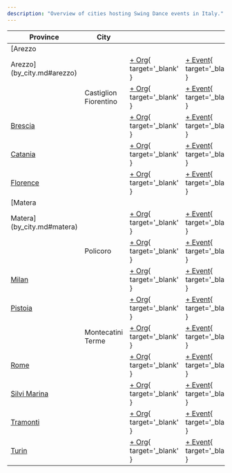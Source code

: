 ```yaml
---
description: "Overview of cities hosting Swing Dance events in Italy."
---
```


| Province | City | | |
| --- | --- | --- | --- |
| [Arezzo
Arezzo](by_city.md#arezzo) | | [+ Org](https://github.com/swingdance/orgs/issues/new?assignees=&labels=add+org&projects=&template=02-add_entity.yml&title=%5Bit_IT%5D%20%3CName%3E&region=it_IT&province=Arezzo&city=){ target='_blank' } | [+ Event](https://github.com/swingdance/events/issues/new?assignees=&labels=add+event&projects=&template=02-add_entity.yml&title=%5B2024%2Fit_IT%5D%20%3CName%3E&region=it_IT&province=Arezzo&city=&org_id=&date_starts=2024-&date_ends=2024-){ target='_blank' } |
| | Castiglion Fiorentino | [+ Org](https://github.com/swingdance/orgs/issues/new?assignees=&labels=add+org&projects=&template=02-add_entity.yml&title=%5Bit_IT%5D%20%3CName%3E&region=it_IT&province=Arezzo&city=Castiglion%20Fiorentino){ target='_blank' } | [+ Event](https://github.com/swingdance/events/issues/new?assignees=&labels=add+event&projects=&template=02-add_entity.yml&title=%5B2024%2Fit_IT%5D%20%3CName%3E&region=it_IT&province=Arezzo&city=Castiglion%20Fiorentino&org_id=&date_starts=2024-&date_ends=2024-){ target='_blank' } |
| [Brescia](by_city.md#brescia) | | [+ Org](https://github.com/swingdance/orgs/issues/new?assignees=&labels=add+org&projects=&template=02-add_entity.yml&title=%5Bit_IT%5D%20%3CName%3E&region=it_IT&province=Brescia&city=Brescia){ target='_blank' } | [+ Event](https://github.com/swingdance/events/issues/new?assignees=&labels=add+event&projects=&template=02-add_entity.yml&title=%5B2024%2Fit_IT%5D%20%3CName%3E&region=it_IT&province=Brescia&city=Brescia&org_id=&date_starts=2024-&date_ends=2024-){ target='_blank' } |
| [Catania](by_city.md#catania) | | [+ Org](https://github.com/swingdance/orgs/issues/new?assignees=&labels=add+org&projects=&template=02-add_entity.yml&title=%5Bit_IT%5D%20%3CName%3E&region=it_IT&province=Catania&city=Catania){ target='_blank' } | [+ Event](https://github.com/swingdance/events/issues/new?assignees=&labels=add+event&projects=&template=02-add_entity.yml&title=%5B2024%2Fit_IT%5D%20%3CName%3E&region=it_IT&province=Catania&city=Catania&org_id=&date_starts=2024-&date_ends=2024-){ target='_blank' } |
| [Florence](by_city.md#florence) | | [+ Org](https://github.com/swingdance/orgs/issues/new?assignees=&labels=add+org&projects=&template=02-add_entity.yml&title=%5Bit_IT%5D%20%3CName%3E&region=it_IT&province=Florence&city=Florence){ target='_blank' } | [+ Event](https://github.com/swingdance/events/issues/new?assignees=&labels=add+event&projects=&template=02-add_entity.yml&title=%5B2024%2Fit_IT%5D%20%3CName%3E&region=it_IT&province=Florence&city=Florence&org_id=&date_starts=2024-&date_ends=2024-){ target='_blank' } |
| [Matera
Matera](by_city.md#matera) | | [+ Org](https://github.com/swingdance/orgs/issues/new?assignees=&labels=add+org&projects=&template=02-add_entity.yml&title=%5Bit_IT%5D%20%3CName%3E&region=it_IT&province=Matera&city=){ target='_blank' } | [+ Event](https://github.com/swingdance/events/issues/new?assignees=&labels=add+event&projects=&template=02-add_entity.yml&title=%5B2024%2Fit_IT%5D%20%3CName%3E&region=it_IT&province=Matera&city=&org_id=&date_starts=2024-&date_ends=2024-){ target='_blank' } |
| | Policoro | [+ Org](https://github.com/swingdance/orgs/issues/new?assignees=&labels=add+org&projects=&template=02-add_entity.yml&title=%5Bit_IT%5D%20%3CName%3E&region=it_IT&province=Matera&city=Policoro){ target='_blank' } | [+ Event](https://github.com/swingdance/events/issues/new?assignees=&labels=add+event&projects=&template=02-add_entity.yml&title=%5B2024%2Fit_IT%5D%20%3CName%3E&region=it_IT&province=Matera&city=Policoro&org_id=&date_starts=2024-&date_ends=2024-){ target='_blank' } |
| [Milan](by_city.md#milan) | | [+ Org](https://github.com/swingdance/orgs/issues/new?assignees=&labels=add+org&projects=&template=02-add_entity.yml&title=%5Bit_IT%5D%20%3CName%3E&region=it_IT&province=Milan&city=Milan){ target='_blank' } | [+ Event](https://github.com/swingdance/events/issues/new?assignees=&labels=add+event&projects=&template=02-add_entity.yml&title=%5B2024%2Fit_IT%5D%20%3CName%3E&region=it_IT&province=Milan&city=Milan&org_id=&date_starts=2024-&date_ends=2024-){ target='_blank' } |
| [Pistoia](by_city.md#pistoia) | | [+ Org](https://github.com/swingdance/orgs/issues/new?assignees=&labels=add+org&projects=&template=02-add_entity.yml&title=%5Bit_IT%5D%20%3CName%3E&region=it_IT&province=Pistoia&city=){ target='_blank' } | [+ Event](https://github.com/swingdance/events/issues/new?assignees=&labels=add+event&projects=&template=02-add_entity.yml&title=%5B2024%2Fit_IT%5D%20%3CName%3E&region=it_IT&province=Pistoia&city=&org_id=&date_starts=2024-&date_ends=2024-){ target='_blank' } |
| | Montecatini Terme | [+ Org](https://github.com/swingdance/orgs/issues/new?assignees=&labels=add+org&projects=&template=02-add_entity.yml&title=%5Bit_IT%5D%20%3CName%3E&region=it_IT&province=Pistoia&city=Montecatini%20Terme){ target='_blank' } | [+ Event](https://github.com/swingdance/events/issues/new?assignees=&labels=add+event&projects=&template=02-add_entity.yml&title=%5B2024%2Fit_IT%5D%20%3CName%3E&region=it_IT&province=Pistoia&city=Montecatini%20Terme&org_id=&date_starts=2024-&date_ends=2024-){ target='_blank' } |
| [Rome](by_city.md#rome) | | [+ Org](https://github.com/swingdance/orgs/issues/new?assignees=&labels=add+org&projects=&template=02-add_entity.yml&title=%5Bit_IT%5D%20%3CName%3E&region=it_IT&province=Rome&city=Rome){ target='_blank' } | [+ Event](https://github.com/swingdance/events/issues/new?assignees=&labels=add+event&projects=&template=02-add_entity.yml&title=%5B2024%2Fit_IT%5D%20%3CName%3E&region=it_IT&province=Rome&city=Rome&org_id=&date_starts=2024-&date_ends=2024-){ target='_blank' } |
| [Silvi Marina](by_city.md#silvi-marina) | | [+ Org](https://github.com/swingdance/orgs/issues/new?assignees=&labels=add+org&projects=&template=02-add_entity.yml&title=%5Bit_IT%5D%20%3CName%3E&region=it_IT&province=Silvi%20Marina&city=Silvi%20Marina){ target='_blank' } | [+ Event](https://github.com/swingdance/events/issues/new?assignees=&labels=add+event&projects=&template=02-add_entity.yml&title=%5B2024%2Fit_IT%5D%20%3CName%3E&region=it_IT&province=Silvi%20Marina&city=Silvi%20Marina&org_id=&date_starts=2024-&date_ends=2024-){ target='_blank' } |
| [Tramonti](by_city.md#tramonti) | | [+ Org](https://github.com/swingdance/orgs/issues/new?assignees=&labels=add+org&projects=&template=02-add_entity.yml&title=%5Bit_IT%5D%20%3CName%3E&region=it_IT&province=Tramonti&city=Tramonti){ target='_blank' } | [+ Event](https://github.com/swingdance/events/issues/new?assignees=&labels=add+event&projects=&template=02-add_entity.yml&title=%5B2024%2Fit_IT%5D%20%3CName%3E&region=it_IT&province=Tramonti&city=Tramonti&org_id=&date_starts=2024-&date_ends=2024-){ target='_blank' } |
| [Turin](by_city.md#turin) | | [+ Org](https://github.com/swingdance/orgs/issues/new?assignees=&labels=add+org&projects=&template=02-add_entity.yml&title=%5Bit_IT%5D%20%3CName%3E&region=it_IT&province=Turin&city=Turin){ target='_blank' } | [+ Event](https://github.com/swingdance/events/issues/new?assignees=&labels=add+event&projects=&template=02-add_entity.yml&title=%5B2024%2Fit_IT%5D%20%3CName%3E&region=it_IT&province=Turin&city=Turin&org_id=&date_starts=2024-&date_ends=2024-){ target='_blank' } |
